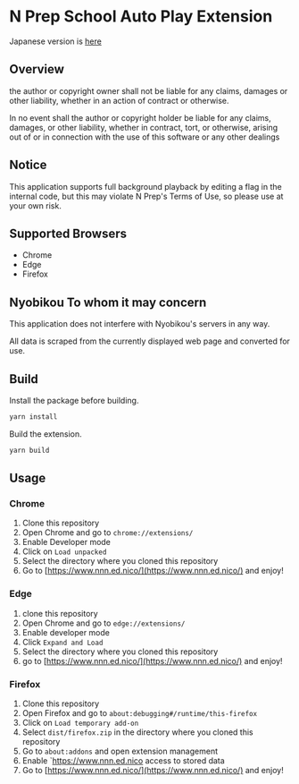 # N Prep School Auto Play Extension

Japanese version is [here](README-ja.md)

## Overview

the author or copyright owner shall not be liable for any claims, damages or other liability, whether in an action of contract or otherwise.

In no event shall the author or copyright holder be liable for any claims, damages, or other liability, whether in contract, tort, or otherwise, arising out of or in connection with the use of this software or any other dealings

## Notice

This application supports full background playback by editing a flag in the internal code, but this may violate N Prep's Terms of Use, so please use at your own risk.

## Supported Browsers

- Chrome
- Edge
- Firefox

## Nyobikou To whom it may concern

This application does not interfere with Nyobikou's servers in any way.

All data is scraped from the currently displayed web page and converted for use.

<!--

When I add this code, the name of the extension is “N Prep School Auto Play”, but the repository name says “Nyobikou”

There is a reason for this, and it's because the official accounts on YouTube and other sites use that name, but I didn't like it myself, so I changed the name of the extension!

2024/04/29 - Added - decided to unify names

-->

## Build

Install the package before building.

```bash
yarn install
```

Build the extension.

```bash
yarn build
```

## Usage

### Chrome

1. Clone this repository
2. Open Chrome and go to `chrome://extensions/`
3. Enable Developer mode
4. Click on `Load unpacked`
5. Select the directory where you cloned this repository
6. Go to [https://www.nnn.ed.nico/](https://www.nnn.ed.nico/) and enjoy!

### Edge

1. clone this repository
2. Open Chrome and go to `edge://extensions/`
3. Enable developer mode
4. Click `Expand and Load`
5. Select the directory where you cloned this repository
6. go to [https://www.nnn.ed.nico/](https://www.nnn.ed.nico/) and enjoy!

### Firefox

1. Clone this repository
2. Open Firefox and go to `about:debugging#/runtime/this-firefox`
3. Click on `Load temporary add-on`
4. Select `dist/firefox.zip` in the directory where you cloned this repository
5. Go to `about:addons` and open extension management
6. Enable `https://www.nnn.ed.nico access to stored data
7. Go to [https://www.nnn.ed.nico/](https://www.nnn.ed.nico/) and enjoy!
